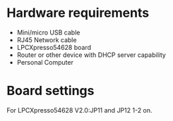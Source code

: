 Hardware requirements
=====================
- Mini/micro USB cable
- RJ45 Network cable
- LPCXpresso54628 board
- Router or other device with DHCP server capability
- Personal Computer

Board settings
============
For LPCXpresso54628 V2.0:JP11 and JP12 1-2 on. 
